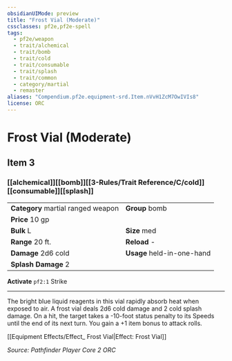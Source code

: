 ```yaml
---
obsidianUIMode: preview
title: "Frost Vial (Moderate)"
cssclasses: pf2e,pf2e-spell
tags:
  - pf2e/weapon
  - trait/alchemical
  - trait/bomb
  - trait/cold
  - trait/consumable
  - trait/splash
  - trait/common
  - category/martial
  - remaster
aliases: "Compendium.pf2e.equipment-srd.Item.nVvH1ZcM7OwIVIs8"
license: ORC
---
```

# Frost Vial (Moderate)
## Item 3
### [[alchemical]][[bomb]][[3-Rules/Trait Reference/C/cold]][[consumable]][[splash]]

|  |  |
| -- | -- |
| **Category** martial ranged weapon | **Group** bomb |
| **Price** 10 gp |  |
| **Bulk** L | **Size** med |
|**Range** 20 ft.| **Reload** -|
| **Damage** 2d6 cold  | **Usage** held-in-one-hand |
| **Splash Damage** 2 | |


**Activate** `pf2:1` Strike

* * *

The bright blue liquid reagents in this vial rapidly absorb heat when exposed to air. A frost vial deals 2d6 cold damage and 2 cold splash damage. On a hit, the target takes a -10-foot status penalty to its Speeds until the end of its next turn. You gain a +1 item bonus to attack rolls.

[[Equipment Effects/Effect_ Frost Vial|Effect: Frost Vial]]

*Source: Pathfinder Player Core 2*
*ORC*